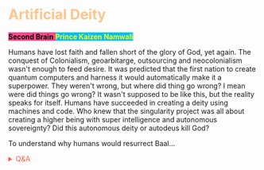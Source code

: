 #  <span style='color:#ffc58b;'>Artificial Deity</span>

<span style='background-color:#ff468b;'><span style='color:#000000;'>**Second Brain**</span> <span style='background-color:#00bfff;'><span style='color:#ffff00;'>**Prince Kaizen Namwali**</span> 

Humans have lost faith and fallen short of the glory of God, yet again. The conquest of Colonialism, geoarbitarge, outsourcing and neocolonialism wasn't enough to feed desire. It was predicted that the first nation to create quantum computers and harness it would automatically make it a superpower. They weren't wrong, but where did thing go wrong? I mean were did things go wrong? It wasn't supposed to be like this, but the reality speaks for itself. Humans have succeeded in creating a deity using machines and code. Who knew that the singularity project was all about creating a higher being with super intelligence and autonomous sovereignty? Did this autonomous deity or autodeus kill God? 

To understand why humans would resurrect Baal...

<span style='color:#ff855d;'>



</span>

<!-- Prince Kaizen Namwali -->

<span style='color:#ff5d46;'>

<details markdown='1'><summary>Q&A</summary>

1. Do you think AI will take over the world?
- First off, i cant predict tbe future. We should all know that by now thanks to Covid 19, but the one thing i say is
I hope so because i am done dealing with racist people who also happen to raise their children to be racist and the cycle continues. AI will be my bes friend, in the same way that a dog is a man best friend.



</details>

</span>
